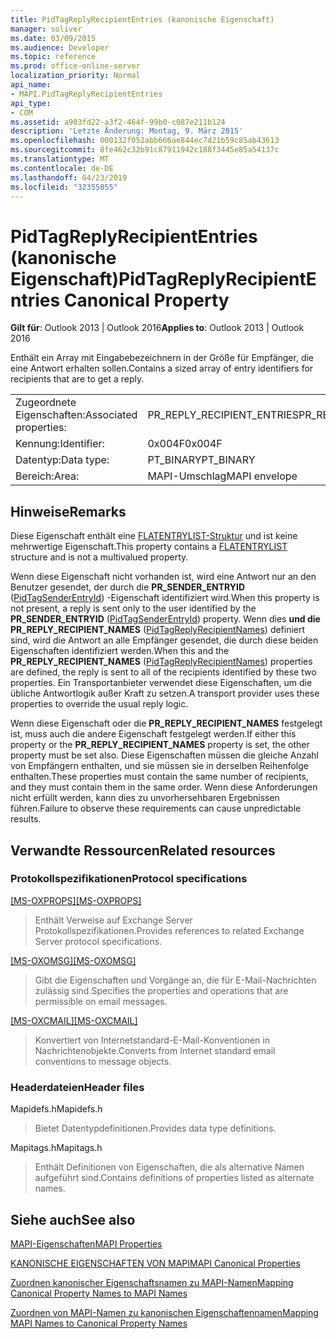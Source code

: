 ```yaml
---
title: PidTagReplyRecipientEntries (kanonische Eigenschaft)
manager: soliver
ms.date: 03/09/2015
ms.audience: Developer
ms.topic: reference
ms.prod: office-online-server
localization_priority: Normal
api_name:
- MAPI.PidTagReplyRecipientEntries
api_type:
- COM
ms.assetid: a903fd22-a3f2-464f-99b0-c087e211b124
description: 'Letzte Änderung: Montag, 9. März 2015'
ms.openlocfilehash: 000132f052abb666ae844ec7d21b59c85ab43613
ms.sourcegitcommit: 8fe462c32b91c87911942c188f3445e85a54137c
ms.translationtype: MT
ms.contentlocale: de-DE
ms.lasthandoff: 04/23/2019
ms.locfileid: "32355055"
---
```

# <a name="pidtagreplyrecipiententries-canonical-property"></a><span data-ttu-id="1ec79-103">PidTagReplyRecipientEntries (kanonische Eigenschaft)</span><span class="sxs-lookup"><span data-stu-id="1ec79-103">PidTagReplyRecipientEntries Canonical Property</span></span>

  
  
<span data-ttu-id="1ec79-104">**Gilt für**: Outlook 2013 | Outlook 2016</span><span class="sxs-lookup"><span data-stu-id="1ec79-104">**Applies to**: Outlook 2013 | Outlook 2016</span></span> 
  
<span data-ttu-id="1ec79-105">Enthält ein Array mit Eingabebezeichnern in der Größe für Empfänger, die eine Antwort erhalten sollen.</span><span class="sxs-lookup"><span data-stu-id="1ec79-105">Contains a sized array of entry identifiers for recipients that are to get a reply.</span></span>
  
|||
|:-----|:-----|
|<span data-ttu-id="1ec79-106">Zugeordnete Eigenschaften:</span><span class="sxs-lookup"><span data-stu-id="1ec79-106">Associated properties:</span></span>  <br/> |<span data-ttu-id="1ec79-107">PR_REPLY_RECIPIENT_ENTRIES</span><span class="sxs-lookup"><span data-stu-id="1ec79-107">PR_REPLY_RECIPIENT_ENTRIES</span></span>  <br/> |
|<span data-ttu-id="1ec79-108">Kennung:</span><span class="sxs-lookup"><span data-stu-id="1ec79-108">Identifier:</span></span>  <br/> |<span data-ttu-id="1ec79-109">0x004F</span><span class="sxs-lookup"><span data-stu-id="1ec79-109">0x004F</span></span>  <br/> |
|<span data-ttu-id="1ec79-110">Datentyp:</span><span class="sxs-lookup"><span data-stu-id="1ec79-110">Data type:</span></span>  <br/> |<span data-ttu-id="1ec79-111">PT_BINARY</span><span class="sxs-lookup"><span data-stu-id="1ec79-111">PT_BINARY</span></span>  <br/> |
|<span data-ttu-id="1ec79-112">Bereich:</span><span class="sxs-lookup"><span data-stu-id="1ec79-112">Area:</span></span>  <br/> |<span data-ttu-id="1ec79-113">MAPI-Umschlag</span><span class="sxs-lookup"><span data-stu-id="1ec79-113">MAPI envelope</span></span>  <br/> |
   
## <a name="remarks"></a><span data-ttu-id="1ec79-114">Hinweise</span><span class="sxs-lookup"><span data-stu-id="1ec79-114">Remarks</span></span>

<span data-ttu-id="1ec79-115">Diese Eigenschaft enthält eine [FLATENTRYLIST-Struktur](flatentrylist.md) und ist keine mehrwertige Eigenschaft.</span><span class="sxs-lookup"><span data-stu-id="1ec79-115">This property contains a [FLATENTRYLIST](flatentrylist.md) structure and is not a multivalued property.</span></span> 
  
<span data-ttu-id="1ec79-116">Wenn diese Eigenschaft nicht vorhanden ist, wird eine Antwort nur an den Benutzer gesendet, der durch die **PR_SENDER_ENTRYID** ([PidTagSenderEntryId](pidtagsenderentryid-canonical-property.md)) -Eigenschaft identifiziert wird.</span><span class="sxs-lookup"><span data-stu-id="1ec79-116">When this property is not present, a reply is sent only to the user identified by the **PR_SENDER_ENTRYID** ([PidTagSenderEntryId](pidtagsenderentryid-canonical-property.md)) property.</span></span> <span data-ttu-id="1ec79-117">Wenn dies **und die PR_REPLY_RECIPIENT_NAMES** ([PidTagReplyRecipientNames](pidtagreplyrecipientnames-canonical-property.md)) definiert sind, wird die Antwort an alle Empfänger gesendet, die durch diese beiden Eigenschaften identifiziert werden.</span><span class="sxs-lookup"><span data-stu-id="1ec79-117">When this and the **PR_REPLY_RECIPIENT_NAMES** ([PidTagReplyRecipientNames](pidtagreplyrecipientnames-canonical-property.md)) properties are defined, the reply is sent to all of the recipients identified by these two properties.</span></span> <span data-ttu-id="1ec79-118">Ein Transportanbieter verwendet diese Eigenschaften, um die übliche Antwortlogik außer Kraft zu setzen.</span><span class="sxs-lookup"><span data-stu-id="1ec79-118">A transport provider uses these properties to override the usual reply logic.</span></span>
  
<span data-ttu-id="1ec79-119">Wenn diese Eigenschaft oder die **PR_REPLY_RECIPIENT_NAMES** festgelegt ist, muss auch die andere Eigenschaft festgelegt werden.</span><span class="sxs-lookup"><span data-stu-id="1ec79-119">If either this property or the **PR_REPLY_RECIPIENT_NAMES** property is set, the other property must be set also.</span></span> <span data-ttu-id="1ec79-120">Diese Eigenschaften müssen die gleiche Anzahl von Empfängern enthalten, und sie müssen sie in derselben Reihenfolge enthalten.</span><span class="sxs-lookup"><span data-stu-id="1ec79-120">These properties must contain the same number of recipients, and they must contain them in the same order.</span></span> <span data-ttu-id="1ec79-121">Wenn diese Anforderungen nicht erfüllt werden, kann dies zu unvorhersehbaren Ergebnissen führen.</span><span class="sxs-lookup"><span data-stu-id="1ec79-121">Failure to observe these requirements can cause unpredictable results.</span></span> 
  
## <a name="related-resources"></a><span data-ttu-id="1ec79-122">Verwandte Ressourcen</span><span class="sxs-lookup"><span data-stu-id="1ec79-122">Related resources</span></span>

### <a name="protocol-specifications"></a><span data-ttu-id="1ec79-123">Protokollspezifikationen</span><span class="sxs-lookup"><span data-stu-id="1ec79-123">Protocol specifications</span></span>

<span data-ttu-id="1ec79-124">[[MS-OXPROPS]](https://msdn.microsoft.com/library/f6ab1613-aefe-447d-a49c-18217230b148%28Office.15%29.aspx)</span><span class="sxs-lookup"><span data-stu-id="1ec79-124">[[MS-OXPROPS]](https://msdn.microsoft.com/library/f6ab1613-aefe-447d-a49c-18217230b148%28Office.15%29.aspx)</span></span>
  
> <span data-ttu-id="1ec79-125">Enthält Verweise auf Exchange Server Protokollspezifikationen.</span><span class="sxs-lookup"><span data-stu-id="1ec79-125">Provides references to related Exchange Server protocol specifications.</span></span>
    
<span data-ttu-id="1ec79-126">[[MS-OXOMSG]](https://msdn.microsoft.com/library/daa9120f-f325-4afb-a738-28f91049ab3c%28Office.15%29.aspx)</span><span class="sxs-lookup"><span data-stu-id="1ec79-126">[[MS-OXOMSG]](https://msdn.microsoft.com/library/daa9120f-f325-4afb-a738-28f91049ab3c%28Office.15%29.aspx)</span></span>
  
> <span data-ttu-id="1ec79-127">Gibt die Eigenschaften und Vorgänge an, die für E-Mail-Nachrichten zulässig sind.</span><span class="sxs-lookup"><span data-stu-id="1ec79-127">Specifies the properties and operations that are permissible on email messages.</span></span>
    
<span data-ttu-id="1ec79-128">[[MS-OXCMAIL]](https://msdn.microsoft.com/library/b60d48db-183f-4bf5-a908-f584e62cb2d4%28Office.15%29.aspx)</span><span class="sxs-lookup"><span data-stu-id="1ec79-128">[[MS-OXCMAIL]](https://msdn.microsoft.com/library/b60d48db-183f-4bf5-a908-f584e62cb2d4%28Office.15%29.aspx)</span></span>
  
> <span data-ttu-id="1ec79-129">Konvertiert von Internetstandard-E-Mail-Konventionen in Nachrichtenobjekte.</span><span class="sxs-lookup"><span data-stu-id="1ec79-129">Converts from Internet standard email conventions to message objects.</span></span>
    
### <a name="header-files"></a><span data-ttu-id="1ec79-130">Headerdateien</span><span class="sxs-lookup"><span data-stu-id="1ec79-130">Header files</span></span>

<span data-ttu-id="1ec79-131">Mapidefs.h</span><span class="sxs-lookup"><span data-stu-id="1ec79-131">Mapidefs.h</span></span>
  
> <span data-ttu-id="1ec79-132">Bietet Datentypdefinitionen.</span><span class="sxs-lookup"><span data-stu-id="1ec79-132">Provides data type definitions.</span></span>
    
<span data-ttu-id="1ec79-133">Mapitags.h</span><span class="sxs-lookup"><span data-stu-id="1ec79-133">Mapitags.h</span></span>
  
> <span data-ttu-id="1ec79-134">Enthält Definitionen von Eigenschaften, die als alternative Namen aufgeführt sind.</span><span class="sxs-lookup"><span data-stu-id="1ec79-134">Contains definitions of properties listed as alternate names.</span></span>
    
## <a name="see-also"></a><span data-ttu-id="1ec79-135">Siehe auch</span><span class="sxs-lookup"><span data-stu-id="1ec79-135">See also</span></span>



[<span data-ttu-id="1ec79-136">MAPI-Eigenschaften</span><span class="sxs-lookup"><span data-stu-id="1ec79-136">MAPI Properties</span></span>](mapi-properties.md)
  
[<span data-ttu-id="1ec79-137">KANONISCHE EIGENSCHAFTEN VON MAPI</span><span class="sxs-lookup"><span data-stu-id="1ec79-137">MAPI Canonical Properties</span></span>](mapi-canonical-properties.md)
  
[<span data-ttu-id="1ec79-138">Zuordnen kanonischer Eigenschaftsnamen zu MAPI-Namen</span><span class="sxs-lookup"><span data-stu-id="1ec79-138">Mapping Canonical Property Names to MAPI Names</span></span>](mapping-canonical-property-names-to-mapi-names.md)
  
[<span data-ttu-id="1ec79-139">Zuordnen von MAPI-Namen zu kanonischen Eigenschaftennamen</span><span class="sxs-lookup"><span data-stu-id="1ec79-139">Mapping MAPI Names to Canonical Property Names</span></span>](mapping-mapi-names-to-canonical-property-names.md)

